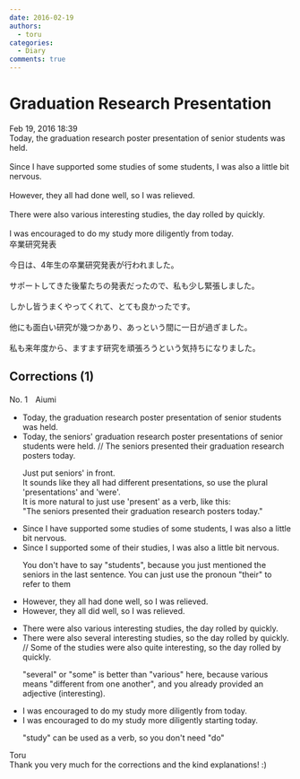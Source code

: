 ```yaml
---
date: 2016-02-19
authors:
  - toru
categories:
  - Diary
comments: true
---
```


# Graduation Research Presentation
<div class="date">Feb 19, 2016 18:39</div>
<div id="post"><div id="body_show_ori">
Today, the graduation research poster presentation of senior students was held.<br/><br/>Since I have supported some studies of some students, I was also a little bit nervous.<br/><br/>However, they all had done well, so I was relieved.<br/><br/>There were also various interesting studies, the day rolled by quickly.<br/><br/>I was encouraged to do my study more diligently from today.
</div></div>

<!-- more -->

<div id="post_ja"><div id="body_show_mo">
卒業研究発表<br/><br/>今日は、4年生の卒業研究発表が行われました。<br/><br/>サポートしてきた後輩たちの発表だったので、私も少し緊張しました。<br/><br/>しかし皆うまくやってくれて、とても良かったです。<br/><br/>他にも面白い研究が幾つかあり、あっという間に一日が過ぎました。<br/><br/>私も来年度から、ますます研究を頑張ろうという気持ちになりました。
</div></div>

## Corrections (1)
<div id="block"><div class="first_name"> No. 1　<span class="just_name">Aiumi</span></div><div id="block2">
<ul class="correction_field">
<li class="incorrect">Today, the graduation research poster presentation of senior students was held.</li>
<li class="corrected correct">
Today, the <span class="f_blue">seniors' </span>graduation research poster <span class="f_blue">presentations </span><span class="sline">of senior students</span> <span class="f_blue">were </span>held. <span class="f_red">// The seniors presented their graduation research posters today.</span>
<p class="correction_comment">Just put seniors' in front.<br/>It sounds like they all had different presentations, so use the plural 'presentations' and 'were'.<br/>It is more natural to just use 'present' as a verb, like this: <br/>"The seniors presented their graduation research posters today."</p>
</li>
</ul>
<ul class="correction_field">
<li class="incorrect">Since I have supported some studies of some students, I was also a little bit nervous.</li>
<li class="corrected correct">
Since I <span class="f_blue">supported some </span><span class="f_red">of their studies</span>, I was also a little bit nervous.
<p class="correction_comment">You don't have to say "students", because you just mentioned the seniors in the last sentence. You can just use the pronoun "their" to refer to them</p>
</li>
</ul>
<ul class="correction_field">
<li class="incorrect">However, they all had done well, so I was relieved.</li>
<li class="corrected correct">
However, they all <span class="f_blue">did</span> well, so I was relieved.
</li>
</ul>
<ul class="correction_field">
<li class="incorrect">There were also various interesting studies, the day rolled by quickly.</li>
<li class="corrected correct">
There were also <span class="f_blue">several</span> interesting studies, <span class="f_blue">so </span>the day rolled by quickly. <span class="f_red"> </span><span class="f_red">// Some of the studies were also quite interesting, </span><span class="f_blue">so the day rolled by quickly.</span>
<p class="correction_comment">"several" or "some" is better than "various" here, because various means "different from one another", and you already provided an adjective (interesting).</p>
</li>
</ul>
<ul class="correction_field">
<li class="incorrect">I was encouraged to do my study more diligently from today.</li>
<li class="corrected correct">
I was encouraged to <span class="sline">do my</span> study more diligently <span class="f_blue">starting</span> today.
<p class="correction_comment">"study" can be used as a verb, so you don't need "do"</p>
</li>
</ul>
</div><div class="name"><span class="just_name">Toru</span><br>
Thank you very much for the corrections and the kind explanations! :)
</div>
</div>
